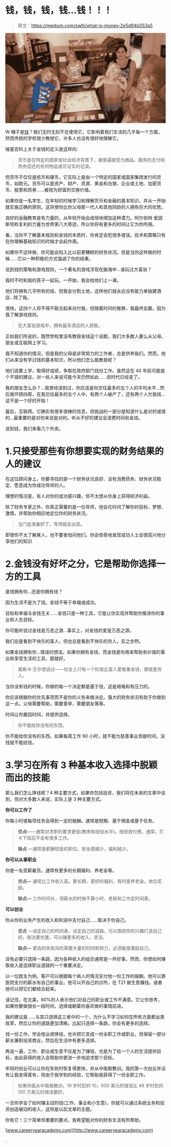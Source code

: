 # 钱，钱，钱，钱…钱！！！

> 原文：<https://medium.com/swlh/what-is-money-2e5d94b053a5>

![](img/49df16211445a81c7a658297c180dec6.png)

W 帽子是[钱](https://youtu.be/p5gIndFqla8)？我们无时无刻不在使用它，它影响着我们生活的几乎每一个方面，然而传统的学校很少教授它，许多人也没有很好地理解它。

维基百科上关于金钱的定义是这样的:

> 货币是在特定的国家或社会经济背景下，被普遍接受为商品、服务的支付和债务偿还的任何物品或可证实的记录。

但货币不仅仅是纸币和硬币，它实际上是由一个特定的国家或国家集团发行的货币，如欧元。货币可以是资产、财产、资源、黄金和白银、企业或土地、加密货币、股票和债券……被视为财富的交换价值。

如果你是一名学生，在年轻的时候学习和理解货币和金融的基本知识，并从一开始就实施正确的原则，这将使你比你父母那一代人和其他同龄的人拥有巨大的优势。

良好的金融教育是有力量的，从年轻开始会成倍地增加这种潜力。阿尔伯特·爱因斯坦称复利的力量为世界第八大奇迹，所以你将有更多的时间让它为你所用。

看，当你不了解基本规则和金钱的本质时，你肯定会犯很多错误。技术和策略只有在你理解基础知识的时候才会起作用。

如果你不这样做，你可能会陷入比以前更糟糕的财务状况。但是当你这样做的时候……它以一种积极的方式强调了你的结果。

说到钱的策略和游戏规则，一个著名的游戏浮现在脑海中…谁玩过大富翁？

我时不时和我的孩子一起玩，一开始，我会给他们上一课。

他们将拥有几乎所有的钱，但我会分割土地，这样他们就永远没有能力单独建酒店…除了我。

很快，这四个人将不得不联合起来对付我，但随着时间的推移，我最终会赢，因为我了解游戏规则。

> 在大富翁游戏中，拥有最多酒店的人获胜。

正如我们所说的，既然学校里没有教授金钱这个话题，我们大多数人要么从父母、朋友或互联网上学习。

我不知道你的情况，但是我的父母是非常努力的工作者，总是供养我们。然而，他们从来没有学过钱的基本知识，所以他们怎么能教我呢？

他们说要上学，取得好成绩，争取在政府部门找份工作。虽然这在 40 年前可能是个不错的建议，对一些人来说可能今天仍然如此……但时代已经变了。

我的朋友怎么办？…我曾经读到过，你应该是你交往最多的五个人的平均水平…然后我环顾四周，在我交往最多的五个人中，有两个人破产了，还有两个人欠我钱…这不是一个好的开始！

最后，互联网。它确实有很多很棒的信息，但挑战的一部分是知道什么是对的或错的…最重要的是对你来说是对的。听从不好的建议会浪费时间和金钱。

说到钱，我们来看几个外卖。

# 1.只接受那些有你想要实现的财务结果的人的建议

在这位顾问身上，你要寻找的是一个财务状况良好、没有消费债务、财务状况稳定、愿意成为你成功导师的人。

理想的情况是，有人对你的成功感兴趣，但不太想从你身上获得经济利益。

除了财务专家之外，你真正需要的是一位导师，他会花时间了解你的目标、梦想、激情，并帮助你相应地定位你的财务状况。

> 当门徒准备好了，导师就会出现。

即使你不太了解某人，也不要害怕问他们。你会惊奇地发现成功人士会很高兴地分享他们的知识

# 2.金钱没有好坏之分，它是帮助你选择一方的工具

是钱拥有你…还是你拥有钱？

因为生活不是为了钱。金钱不等于幸福或成功。

目标和幸福与金钱无关……金钱只是一种工具，它能让你实现并帮助你推进你的事业和人生目标。

你可能听说过金钱是万恶之源…事实上，对金钱的爱是万恶之源。

我们总是看到不快乐的富人，但也总是看到不快乐的穷人。反之亦然。

如果金钱拥有你…错误的想法。如果你拥有金钱，而金钱是你用来帮助有价值的事业和享受生活的工具，那就好。

> 奥斯卡·王尔德说过——社会上只有一个阶层比富人更看重金钱，那就是穷人。

当你没有钱的时候，你做的每一个决定都是基于钱，这是艰难和有压力的。

你应该根据你的优先事项而不是你的义务来做决定。强大的财务状况有助于你做到这一点。父母需要帮助，需要善举，需要朋友等等。

时间让你赢回时间，并提供选择。

> 你不能给你没有的东西。

你不能给你没有的东西。如果每周工作 90 小时，就不能为慈善事业贡献时间。没钱就不能给钱。

# 3.学习在所有 3 种基本收入选择中脱颖而出的技能

那么我们怎么挣钱呢？4 种主要方式，如果你包括投资，我们将在未来的文章中谈到，但对大多数人来说，实际上是 3 种主要方式。

**你可以工作了**

你每小时或每项任务会得到一定的报酬。通常是短期、基于佣金或基于任务。

> **优点**——通常对求职的要求更低(教育和经验水平)。按绩效付费。通常，打卡下班后不会有很多工作。
> 
> **缺点** —通常是薪酬较低的职位。安全感越少，福利越少。

**你可以从事职业**

你是一名受薪雇员，通常有更多的长期福利、养老金等。

> **优点—** 通常比工作收入高。更长期，更好的福利，有时是养老金。地位奖励。
> 
> **缺点—** 工作时间长，领薪水的时候不算小时，老板和工作定时间表。

**可以创业**

你从你的业务产生的收入和利润中支付自己……取决于你自己。

> **优点** —设定自己的时间表，设定自己的道路，可以围绕你的兴趣打造自己的，税法更优惠，可以赚更多的收入，灵活。
> 
> **缺点—** 更高的失败风险需要大量的时间和努力，必须能够激励自己。

没有必要只选择一条路，因为各种收入的组合通常是一件好事。然而，你想如何赚取收入是选择职业道路的一个重要决定。

以一位医生为例。客户可以根据每个病人的情况支付他一份工作的报酬。他可以靠医院支付的薪水有自己的事业。他可以开自己的诊所，在 T21 做生意赚钱。或者他可以把它们都结合起来。

请记住，在北美，80%的人表示他们对自己的职业或工作不满意。它让你思考，如果你要做很长一段时间，选择或朝着你喜欢做的事情前进。

我的建议是……与其只选择这三者中的一个，为什么不学习如何在所有方面都出类拔萃，然后让你的道路更加清晰。比起只选择一条路，你会有更多的选择。

找一份工作，学会按业绩挣钱，也许把它变成一份全职工作或职业，但保留一部分薪水兼职投资商业，然后在生活中有更多选择。

再说一遍，工作、职业或生意不仅是为了赚钱，也是为了给一个人的生活提供目标，由此获得的收入会帮助你更进一步地追求那个目标。

年轻时创业可以让你在失败时恢复得更快，并从中吸取教训。我的第一次创业并没有让我变得富有，但由于我学到的经验，它帮助我获得了一份全职工作。

> 如果你能从中吸取教训，19 岁时犯的 10，000 美元的错误比 49 岁时犯的 100 万美元的错误要好。

一旦你学会了如何赚主动的钱(工作、事业和小生意)，你就可以通过系统业务和投资创造被动的收入，这将是以后文章的主题。

你有它！三个简单但重要的要点，我希望能对你的财务生活有所帮助。

[www.careeryearacademy.com](http://www.careeryearacademy.com)

.